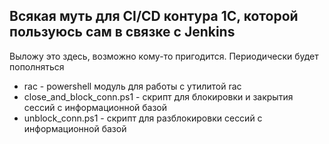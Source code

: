 ## Всякая муть для CI/CD контура 1С, которой пользуюсь сам в связке с Jenkins  
Выложу это здесь, возможно кому-то пригодится. Периодически будет пополняться  
- rac - powershell модуль для работы с утилитой rac  
- close_and_block_conn.ps1 - скрипт для блокировки и закрытия сессий с информационной базой  
- unblock_conn.ps1 - скрипт для разблокировки сессий с информационной базой

